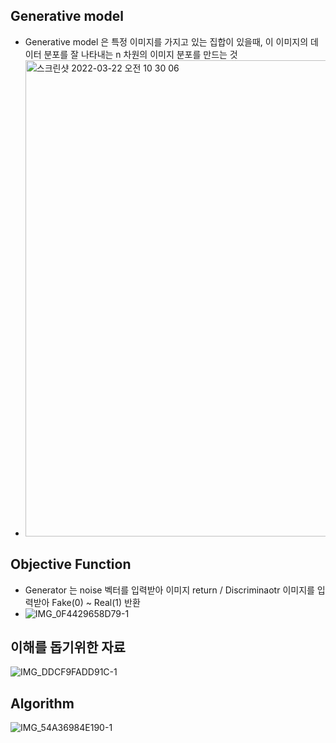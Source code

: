 ## Generative model 
- Generative model 은 특정 이미지를 가지고 있는 집합이 있을때, 이 이미지의 데이터 분포를 잘 나타내는 n 차원의 이미지 분포를 만드는 것
- <img width="762" alt="스크린샷 2022-03-22 오전 10 30 06" src="https://user images.githubusercontent.com/98244339/159409832-c5db1d0b-e9f8-45be-8f6c-7c1093323a0c.png">

## Objective Function
- Generator 는 noise 벡터를 입력받아 이미지 return / Discriminaotr 이미지를 입력받아 Fake(0) ~ Real(1) 반환
- ![IMG_0F4429658D79-1](https://user-images.githubusercontent.com/98244339/159410207-49c32020-842c-403b-8097-3e481378c52b.jpeg)

## 이해를 돕기위한 자료
![IMG_DDCF9FADD91C-1](https://user-images.githubusercontent.com/98244339/159410700-0ccdb23e-c849-401e-8432-5547516d06ac.jpeg)

## Algorithm
![IMG_54A36984E190-1](https://user-images.githubusercontent.com/98244339/159411200-b0263341-57ba-43d5-b0ff-ebffc91ac0fe.jpeg)
